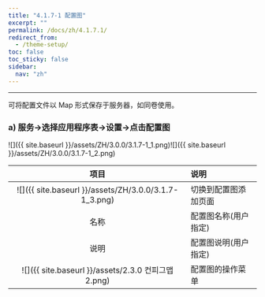 ```yaml
---
title: "4.1.7-1 配置图"
excerpt: ""
permalink: /docs/zh/4.1.7.1/
redirect_from:
  - /theme-setup/
toc: false
toc_sticky: false
sidebar:
  nav: "zh"
---
```


---
可将配置文件以 Map 形式保存于服务器，如同卷使用。

### a\) 服务→选择应用程序表→设置→点击配置图
![]({{ site.baseurl }}/assets/ZH/3.0.0/3.1.7-1_1.png)![]({{ site.baseurl }}/assets/ZH/3.0.0/3.1.7-1_2.png)

| **项目** | **说明** |
| :---: | :--- |
| ![]({{ site.baseurl }}/assets/ZH/3.0.0/3.1.7-1_3.png) | 切换到配置图添加页面 |
| 名称 | 配置图名称(用户指定) |
| 说明 | 配置图说明(用户指定) |
| ![]({{ site.baseurl }}/assets/2.3.0 컨피그맵2.png) | 配置图的操作菜单 |
